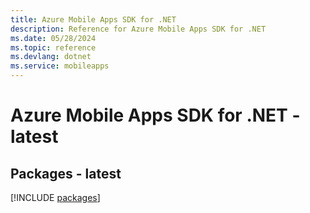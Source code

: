 ```yaml
---
title: Azure Mobile Apps SDK for .NET
description: Reference for Azure Mobile Apps SDK for .NET
ms.date: 05/28/2024
ms.topic: reference
ms.devlang: dotnet
ms.service: mobileapps
---
```

# Azure Mobile Apps SDK for .NET - latest
## Packages - latest
[!INCLUDE [packages](mobile-apps-index.md)]